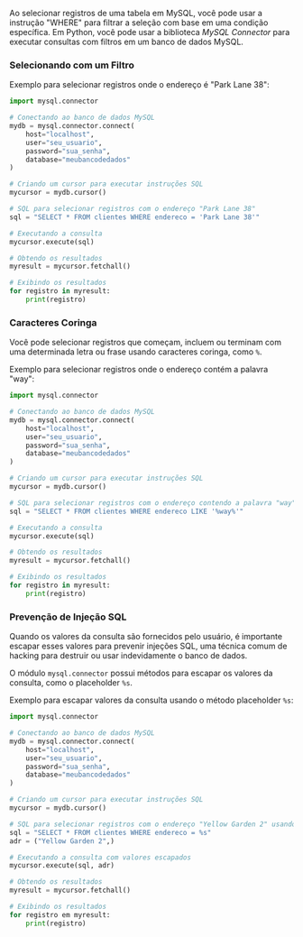 Ao selecionar registros de uma tabela em MySQL, você pode usar a instrução "WHERE" para filtrar a seleção com base em uma condição específica. Em Python, você pode usar a biblioteca *MySQL Connector* para executar consultas com filtros em um banco de dados MySQL.

### Selecionando com um Filtro

Exemplo para selecionar registros onde o endereço é "Park Lane 38":

```python
import mysql.connector

# Conectando ao banco de dados MySQL
mydb = mysql.connector.connect(
    host="localhost",
    user="seu_usuario",
    password="sua_senha",
    database="meubancodedados"
)

# Criando um cursor para executar instruções SQL
mycursor = mydb.cursor()

# SQL para selecionar registros com o endereço "Park Lane 38"
sql = "SELECT * FROM clientes WHERE endereco = 'Park Lane 38'"

# Executando a consulta
mycursor.execute(sql)

# Obtendo os resultados
myresult = mycursor.fetchall()

# Exibindo os resultados
for registro in myresult:
    print(registro)
```

### Caracteres Coringa

Você pode selecionar registros que começam, incluem ou terminam com uma determinada letra ou frase usando caracteres coringa, como `%`.

Exemplo para selecionar registros onde o endereço contém a palavra "way":

```python
import mysql.connector

# Conectando ao banco de dados MySQL
mydb = mysql.connector.connect(
    host="localhost",
    user="seu_usuario",
    password="sua_senha",
    database="meubancodedados"
)

# Criando um cursor para executar instruções SQL
mycursor = mydb.cursor()

# SQL para selecionar registros com o endereço contendo a palavra "way"
sql = "SELECT * FROM clientes WHERE endereco LIKE '%way%'"

# Executando a consulta
mycursor.execute(sql)

# Obtendo os resultados
myresult = mycursor.fetchall()

# Exibindo os resultados
for registro in myresult:
    print(registro)
```

### Prevenção de Injeção SQL

Quando os valores da consulta são fornecidos pelo usuário, é importante escapar esses valores para prevenir injeções SQL, uma técnica comum de hacking para destruir ou usar indevidamente o banco de dados.

O módulo `mysql.connector` possui métodos para escapar os valores da consulta, como o placeholder `%s`.

Exemplo para escapar valores da consulta usando o método placeholder `%s`:

```python
import mysql.connector

# Conectando ao banco de dados MySQL
mydb = mysql.connector.connect(
    host="localhost",
    user="seu_usuario",
    password="sua_senha",
    database="meubancodedados"
)

# Criando um cursor para executar instruções SQL
mycursor = mydb.cursor()

# SQL para selecionar registros com o endereço "Yellow Garden 2" usando placeholder
sql = "SELECT * FROM clientes WHERE endereco = %s"
adr = ("Yellow Garden 2",)

# Executando a consulta com valores escapados
mycursor.execute(sql, adr)

# Obtendo os resultados
myresult = mycursor.fetchall()

# Exibindo os resultados
for registro em myresult:
    print(registro)
```
